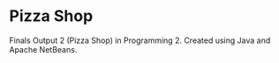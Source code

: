 # Pizza Shop

Finals Output 2 (Pizza Shop) in Programming 2. Created using Java and Apache NetBeans.

